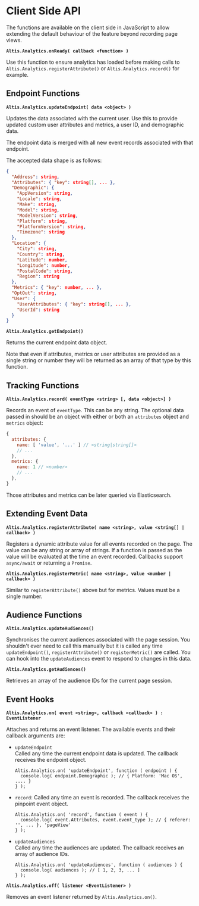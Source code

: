 # Client Side API

The functions are available on the client side in JavaScript to allow extending the default behaviour of the feature beyond recording page views.

**`Altis.Analytics.onReady( callback <function> )`**

Use this function to ensure analytics has loaded before making calls to `Altis.Analytics.registerAttribute()` or `Altis.Analytics.record()` for example.

## Endpoint Functions

**`Altis.Analytics.updateEndpoint( data <object> )`**

Updates the data associated with the current user. Use this to provide updated custom user attributes and metrics, a user ID, and demographic data.

The endpoint data is merged with all new event records associated with that endpoint.

The accepted data shape is as follows:

```json
{
  "Address": string,
  "Attributes": { "key": string[], ... },
  "Demographic": {
    "AppVersion": string,
    "Locale": string,
    "Make": string,
    "Model": string,
    "ModelVersion": string,
    "Platform": string,
    "PlatformVersion": string,
    "Timezone": string
  },
  "Location": {
    "City": string,
    "Country": string,
    "Latitude": number,
    "Longitude": number,
    "PostalCode": string,
    "Region": string
  },
  "Metrics": { "key": number, ... },
  "OptOut": string,
  "User": {
    "UserAttributes": { "key": string[], ... },
    "UserId": string
  }
}
```

**`Altis.Analytics.getEndpoint()`**

Returns the current endpoint data object.

Note that even if attributes, metrics or user attributes are provided as a single string or number they will be returned as an array of that type by this function.

## Tracking Functions

**`Altis.Analytics.record( eventType <string> [, data <object>] )`**

Records an event of `eventType`. This can be any string. The optional data passed in should be an object with either or both an `attributes` object and `metrics` object:

```js
{
  attributes: {
    name: [ 'value', '...' ] // <string|string[]>
    // ...
  },
  metrics: {
    name: 1 // <number>
    // ...
  },
}
```

Those attributes and metrics can be later queried via Elasticsearch.

## Extending Event Data

**`Altis.Analytics.registerAttribute( name <string>, value <string[] | callback> )`**

Registers a dynamic attribute value for all events recorded on the page. The value can be any string or array of strings. If a function is passed as the value will be evaluated at the time an event recorded. Callbacks support `async/await` or returning a `Promise`.

**`Altis.Analytics.registerMetric( name <string>, value <number | callback> )`**

Similar to `registerAttribute()` above but for metrics. Values must be a single number.

## Audience Functions

**`Altis.Analytics.updateAudiences()`**

Synchronises the current audiences associated with the page session. You shouldn't ever need to call this manually but it is called any time `updateEndpoint()`, `registerAttribute()` or `registerMetric()` are called. You can hook into the `updateAudiences` event to respond to changes in this data.

**`Altis.Analytics.getAudiences()`**

Retrieves an array of the audience IDs for the current page session.

## Event Hooks

**`Altis.Analytics.on( event <string>, callback <callback> ) : EventListener`**

Attaches and returns an event listener. The available events and their callback arguments are:

- `updateEndpoint`<br />
  Called any time the current endpoint data is updated. The callback receives the endpoint object.<br />
  ```
  Altis.Analytics.on( 'updateEndpoint', function ( endpoint ) {
    console.log( endpoint.Demographic ); // { Platform: 'Mac OS', .... }
  } );
  ```
- `record`:
  Called any time an event is recorded. The callback receives the pinpoint event object.<br />
  ```
  Altis.Analytics.on( 'record', function ( event ) {
    console.log( event.Attributes, event.event_type ); // { referer: '', ... }, 'pageView'
  } );
  ```
- `updateAudiences`<br />
  Called any time the audiences are updated. The callback receives an array of audience IDs.<br />
  ```
  Altis.Analytics.on( 'updateAudiences', function ( audiences ) {
    console.log( audiences ); // [ 1, 2, 3, ... ]
  } );
  ```

**`Altis.Analytics.off( listener <EventListener> )`**

Removes an event listener returned by `Altis.Analytics.on()`.
